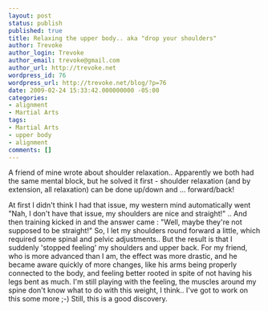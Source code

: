 ```yaml
---
layout: post
status: publish
published: true
title: Relaxing the upper body.. aka "drop your shoulders"
author: Trevoke
author_login: Trevoke
author_email: trevoke@gmail.com
author_url: http://trevoke.net
wordpress_id: 76
wordpress_url: http://trevoke.net/blog/?p=76
date: 2009-02-24 15:33:42.000000000 -05:00
categories:
- alignment
- Martial Arts
tags:
- Martial Arts
- upper body
- alignment
comments: []
---
```

A friend of mine wrote about shoulder relaxation.. Apparently we both had the same mental block, but he solved it first - shoulder relaxation (and by extension, all relaxation) can be done up/down and ... forward/back!

At first I didn't think I had that issue, my western mind automatically went "Nah, I don't have that issue, my shoulders are nice and straight!" .. And then training kicked in and the answer came : "Well, maybe they're not supposed to be straight!"
So, I let my shoulders round forward a little, which required some spinal and pelvic adjustments.. But the result is that I suddenly 'stopped feeling' my shoulders and upper back.
For my friend, who is more advanced than I am, the effect was more drastic, and he became aware quickly of more changes, like his arms being properly connected to the body, and feeling better rooted in spite of not having his legs bent as much.
I'm still playing with the feeling, the muscles around my spine don't know what to do with this weight, I think.. I've got to work on this some more ;-)
Still, this is a good discovery.
